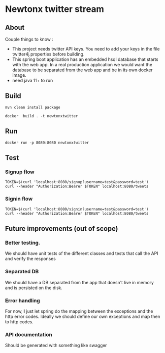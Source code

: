# Newtonx twitter stream


## About 

Couple things to know : 
- This project needs twitter API keys. You need to add your keys in the file twitter4j.properties before building.
- This spring boot application has an embedded hsql database that starts with the web app. In a real production application we would want the database to be separated from the web app and be in its own docker image.
- need java 11+ to run

## Build

```
mvn clean install package
```

```
docker  build . -t newtonxtwitter
```
 
## Run

```
docker run -p 8080:8080 newtonxtwitter
```

## Test

### Signup flow

```
TOKEN=$(curl 'localhost:8080/signup?username=test&password=test')
curl --header "Authorization:Bearer $TOKEN" localhost:8080/tweets
```

### Signin flow

```
TOKEN=$(curl 'localhost:8080/signin?username=test&password=test')
curl --header "Authorization:Bearer $TOKEN" localhost:8080/tweets
```

## Future improvements (out of scope)

### Better testing. 
We should have unit tests of the different classes and tests that call the API and verify the responses

### Separated DB
We should have a DB separated from the app that doesn't live in memory and is persisted on the disk.

### Error handling
For now, I just let spring do the mapping between the exceptions and the http error codes. Ideally we should define our own exceptions and map then to http codes. 

### API documentation
Should be generated with something like swagger

 
 

